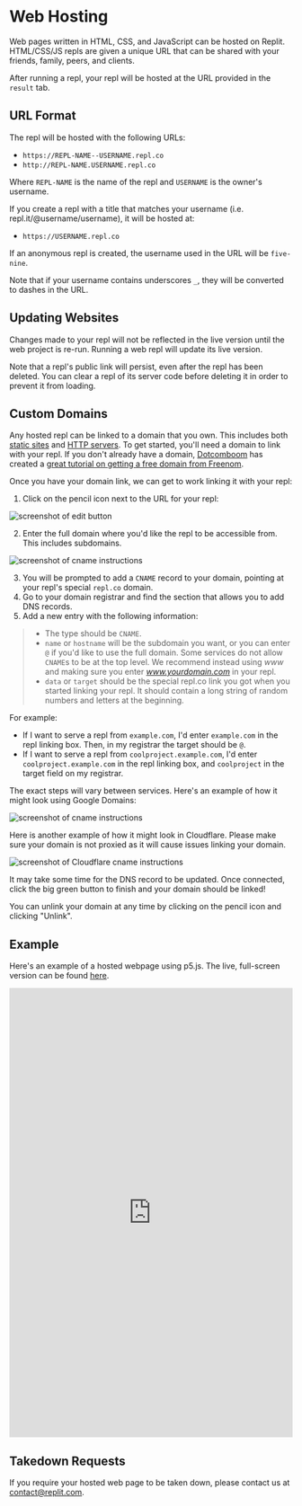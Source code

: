 # Web Hosting

Web pages written in HTML, CSS, and JavaScript can be hosted on Replit. HTML/CSS/JS repls are given a unique URL that can be shared with your friends, family, peers, and clients.

After running a repl, your repl will be hosted at the URL provided in the `result` tab.

## URL Format

The repl will be hosted with the following URLs:
* `https://REPL-NAME--USERNAME.repl.co`
* `http://REPL-NAME.USERNAME.repl.co`

Where `REPL-NAME` is the name of the repl and `USERNAME` is the owner's username.

If you create a repl with a title that matches your username (i.e. repl.it/@username/username), it will be hosted at:
* `https://USERNAME.repl.co`


If an anonymous repl is created, the username used in the URL will be `five-nine`.

Note that if your username contains underscores `_`, they will be converted to dashes in the URL.

## Updating Websites

Changes made to your repl will not be reflected in the live version until the web project is re-run. Running a web repl will update its live version.

Note that a repl's public link will persist, even after the repl has been deleted. You can clear a repl of its server code before deleting it in order to prevent it from loading.

## Custom Domains

Any hosted repl can be linked to a domain that you own. This includes both [static sites](#hosting-a-web-site) and [HTTP servers](/repls/http-servers). To get started, you'll need a domain to link with your repl. If you don't already have a domain, [Dotcomboom](https://repl.it/@dotcomboom) has created a [great tutorial on getting a free domain from Freenom](https://repl.it/talk/learn/How-to-use-a-custom-domain/8834).

Once you have your domain link, we can get to work linking it with your repl: 

1. Click on the pencil icon next to the URL for your repl:

![screenshot of edit button](/images/repls/edit-custom-domain-icon.png)

2. Enter the full domain where you'd like the repl to be accessible from. This includes subdomains.

![screenshot of cname instructions](/images/repls/custom-domain-cname.png)

3. You will be prompted to add a `CNAME` record to your domain, pointing at your repl's special `repl.co` domain. 
4. Go to your domain registrar and find the section that allows you to add DNS records.
5. Add a new entry with the following information:
> * The type should be `CNAME`.
>* `name` or `hostname` will be the subdomain you want, or you can enter `@` if you'd like to use the full domain. Some services do not allow `CNAME`s to be at the top level. We recommend instead using _www_ and making sure you enter _www.yourdomain.com_ in your repl.
>* `data` or `target` should be the special repl.co link you got when you started linking your repl. It should contain a long string of random numbers and letters at the beginning.

For example:
- If I want to serve a repl from `example.com`, I'd enter `example.com` in the repl linking box. Then, in my registrar the target should be `@`.
- If I want to serve a repl from `coolproject.example.com`, I'd enter `coolproject.example.com` in the repl linking box, and `coolproject` in the target field on my registrar.

The exact steps will vary between services. Here's an example of how it might look using Google Domains:

![screenshot of cname instructions](/images/repls/google-setup-custom-domain.png)

Here is another example of how it might look in Cloudflare. Please make sure your domain is not proxied as it will cause issues linking your domain.

![screenshot of Cloudflare cname instructions](/images/repls/cloudflare-setup-custom-domain.png)

It may take some time for the DNS record to be updated. Once connected, click the big green button to finish and your domain should be linked!

You can unlink your domain at any time by clicking on the pencil icon and clicking "Unlink".

## Example

Here's an example of a hosted webpage using p5.js. The live, full-screen version can be found [here](https://p5-demo--timmy_i_chen.repl.co).

<iframe height="800px" width="100%" src="https://repl.it/@timmy_i_chen/p5-demo?lite=true" scrolling="no" frameborder="no" allowtransparency="true" allowfullscreen="true" sandbox="allow-forms allow-pointer-lock allow-popups allow-same-origin allow-scripts allow-modals"></iframe>

## Takedown Requests

If you require your hosted web page to be taken down, please contact
us at [contact@replit.com](mailto:contact@replit.com).
